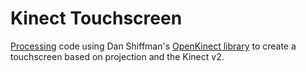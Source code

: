 # Kinect Touchscreen

[Processing](https://processing.org/) code using Dan Shiffman's [OpenKinect library](https://github.com/shiffman/OpenKinect-for-Processing) to create a touchscreen based on projection and the Kinect v2.
